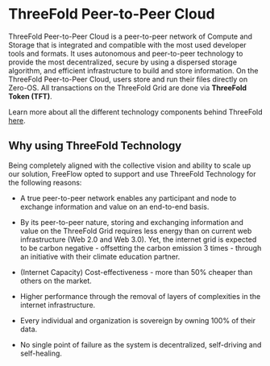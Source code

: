 # ThreeFold Peer-to-Peer Cloud

ThreeFold Peer-to-Peer Cloud is a peer-to-peer network of Compute and Storage that is integrated and compatible with the most used developer tools and formats. It uses autonomous and peer-to-peer technology to provide the most decentralized, secure by using a dispersed storage algorithm, and efficient infrastructure to build and store information. On the ThreeFold Peer-to-Peer Cloud, users store and run their files directly on Zero-OS. All transactions on the ThreeFold Grid are done via **ThreeFold Token (TFT)**.


Learn more about all the different technology components behind ThreeFold [here](threefold:technology).

## Why using ThreeFold Technology

Being completely aligned with the collective vision and ability to scale up our solution, FreeFlow opted to support and use ThreeFold Technology for the following reasons:

-   A true peer-to-peer network enables any participant and node to exchange information and value on an end-to-end basis.
    
-   By its peer-to-peer nature, storing and exchanging information and value on the ThreeFold Grid requires less energy than on current web infrastructure (Web 2.0 and Web 3.0). Yet, the internet grid is expected to be carbon negative - offsetting the carbon emission 3 times - through an initiative with their climate education partner.
    
-   (Internet Capacity) Cost-effectiveness - more than 50% cheaper than others on the market.
    
-   Higher performance through the removal of layers of complexities in the internet infrastructure.
    
-   Every individual and organization is sovereign by owning 100% of their data.
    
-   No single point of failure as the system is decentralized, self-driving and self-healing.